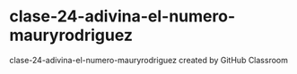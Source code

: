 # clase-24-adivina-el-numero-mauryrodriguez
clase-24-adivina-el-numero-mauryrodriguez created by GitHub Classroom
